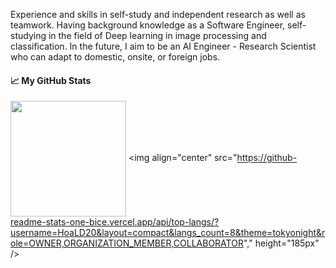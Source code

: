Experience and skills in self-study and independent research as well as teamwork. Having background knowledge as a Software Engineer, self-studying in the field of Deep learning in image processing and classification. In the future, I aim to be an AI Engineer - Research Scientist who can adapt to domestic, onsite, or foreign jobs.
#### &#x1f4c8; My GitHub Stats

<img align="center" src="https://github-readme-stats-one-bice.vercel.app/api?username=HoaLD20&count_private=true&theme=tokyonight&show_icons=true&include_all_commits=true&role=OWNER,ORGANIZATION_MEMBER,COLLABORATOR" height="185px" /> <img align="center" src="https://github-readme-stats-one-bice.vercel.app/api/top-langs/?username=HoaLD20&layout=compact&langs_count=8&theme=tokyonight&role=OWNER,ORGANIZATION_MEMBER,COLLABORATOR"," height="185px" />
